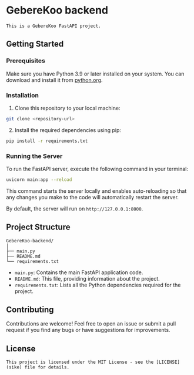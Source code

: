 # GebereKoo backend

```
This is a GebereKoo FastAPI project.
```

## Getting Started

### Prerequisites

Make sure you have Python 3.9 or later installed on your system. You can download and install it from [python.org](https://www.python.org/downloads/).

### Installation

1. Clone this repository to your local machine:

```bash
git clone <repository-url>
```

2. Install the required dependencies using pip:

```bash
pip install -r requirements.txt
```

### Running the Server

To run the FastAPI server, execute the following command in your terminal:

```bash
uvicorn main:app --reload
```

This command starts the server locally and enables auto-reloading so that any changes you make to the code will automatically restart the server.

By default, the server will run on `http://127.0.0.1:8000`.

## Project Structure

```
GebereKoo-backend/
│
├── main.py
├── README.md
└── requirements.txt
```

- `main.py`: Contains the main FastAPI application code.
- `README.md`: This file, providing information about the project.
- `requirements.txt`: Lists all the Python dependencies required for the project.

## Contributing

Contributions are welcome! Feel free to open an issue or submit a pull request if you find any bugs or have suggestions for improvements.

## License

```
This project is licensed under the MIT License - see the [LICENSE](sike) file for details.
```
